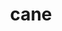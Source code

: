 ---
category: 4-letters
denotation: null
name: cane
reference_link: https://www.etymonline.com/word/cane
root_language: null
root_name: null
title: cane
type: free
word_sums:
- respelling: cane
  sum: 'Cane + '
---